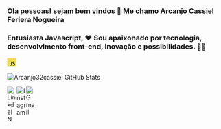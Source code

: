 ### Ola pessoas! sejam bem vindos 👋 Me chamo Arcanjo Cassiel Feriera Nogueira
<!--Busco sempre me desafiar para me manter evoluindo, tanto de maneira profissional como pessoal, cumprir as metas que me proponho é um ótimo combustível para me manter motivado.-->


### Entusiasta Javascript, ❤ Sou apaixonado por tecnologia, desenvolvimento front-end, inovação e possibilidades. 🎯🚀



<code><img height="20" src="https://raw.githubusercontent.com/github/explore/80688e429a7d4ef2fca1e82350fe8e3517d3494d/topics/javascript/javascript.png"></code>



![Arcanjo32cassiel GitHub Stats](https://github-readme-stats.vercel.app/api?username=Arcanjo32cassiel&show_icons=true)

  <a target="_blank" href="https://www.linkedin.com/in/aryclenio-barros-060322135/">
  <img align="left" alt="LinkdeIN" width="22px" src="https://cdn.jsdelivr.net/npm/simple-icons@v3/icons/linkedin.svg" />
  </a>
  <a target="_blank" href="https://www.instagram.com/ary.clenio/">
  <img align="left" alt="Instagram" width="22px" src="https://cdn.jsdelivr.net/npm/simple-icons@v3/icons/instagram.svg" />
  </a>

  <a target="_blank" href="mailto:arycleniobarros@gmail.com">
  <img align="left" alt="Gmail" width="22px" src="https://cdn.jsdelivr.net/npm/simple-icons@v3/icons/gmail.svg" />
  </a>

